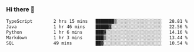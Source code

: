 ### Hi there 👋

<!--START_SECTION:waka-->

```txt
TypeScript        2 hrs 15 mins   ███████▒░░░░░░░░░░░░░░░░░   28.81 %
Java              1 hr 46 mins    █████▓░░░░░░░░░░░░░░░░░░░   22.56 %
Python            1 hr 6 mins     ███▓░░░░░░░░░░░░░░░░░░░░░   14.16 %
Markdown          1 hr 3 mins     ███▒░░░░░░░░░░░░░░░░░░░░░   13.44 %
SQL               49 mins         ██▓░░░░░░░░░░░░░░░░░░░░░░   10.54 %
```

<!--END_SECTION:waka-->


<!--
**AnkelMauCastillo/AnkelMauCastillo** is a ✨ _special_ ✨ repository because its `README.md` (this file) appears on your GitHub profile.

Here are some ideas to get you started:

- 🔭 I’m currently working on ...
- 🌱 I’m currently learning ...
- 👯 I’m looking to collaborate on ...
- 🤔 I’m looking for help with ...
- 💬 Ask me about ...
- 📫 How to reach me: ...
- 😄 Pronouns: ...
- ⚡ Fun fact: ...
-->

